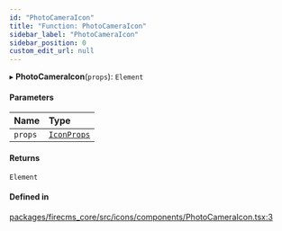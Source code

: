 ```yaml
---
id: "PhotoCameraIcon"
title: "Function: PhotoCameraIcon"
sidebar_label: "PhotoCameraIcon"
sidebar_position: 0
custom_edit_url: null
---
```


▸ **PhotoCameraIcon**(`props`): `Element`

#### Parameters

| Name | Type |
| :------ | :------ |
| `props` | [`IconProps`](../types/IconProps.md) |

#### Returns

`Element`

#### Defined in

[packages/firecms_core/src/icons/components/PhotoCameraIcon.tsx:3](https://github.com/FireCMSco/firecms/blob/d45f3739/packages/firecms_core/src/icons/components/PhotoCameraIcon.tsx#L3)

